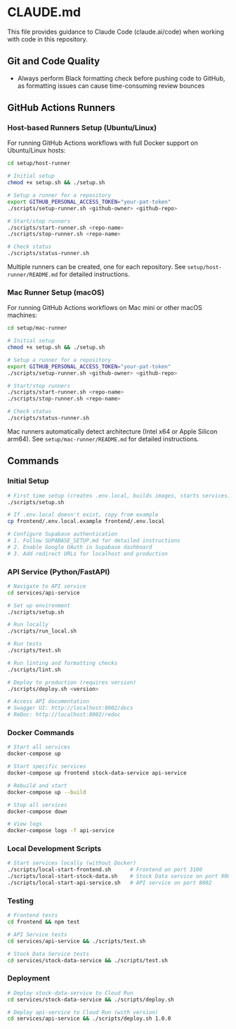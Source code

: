 # CLAUDE.md

This file provides guidance to Claude Code (claude.ai/code) when working with code in this repository.

## Git and Code Quality

- Always perform Black formatting check before pushing code to GitHub, as formatting issues can cause time-consuming review bounces

## GitHub Actions Runners

### Host-based Runners Setup (Ubuntu/Linux)
For running GitHub Actions workflows with full Docker support on Ubuntu/Linux hosts:

```bash
cd setup/host-runner

# Initial setup
chmod +x setup.sh && ./setup.sh

# Setup a runner for a repository
export GITHUB_PERSONAL_ACCESS_TOKEN="your-pat-token"
./scripts/setup-runner.sh <github-owner> <github-repo>

# Start/stop runners
./scripts/start-runner.sh <repo-name>
./scripts/stop-runner.sh <repo-name>

# Check status
./scripts/status-runner.sh
```

Multiple runners can be created, one for each repository. See `setup/host-runner/README.md` for detailed instructions.

### Mac Runner Setup (macOS)
For running GitHub Actions workflows on Mac mini or other macOS machines:

```bash
cd setup/mac-runner

# Initial setup
chmod +x setup.sh && ./setup.sh

# Setup a runner for a repository
export GITHUB_PERSONAL_ACCESS_TOKEN="your-pat-token"
./scripts/setup-runner.sh <github-owner> <github-repo>

# Start/stop runners
./scripts/start-runner.sh <repo-name>
./scripts/stop-runner.sh <repo-name>

# Check status
./scripts/status-runner.sh
```

Mac runners automatically detect architecture (Intel x64 or Apple Silicon arm64). See `setup/mac-runner/README.md` for detailed instructions.

## Commands

### Initial Setup
```bash
# First time setup (creates .env.local, builds images, starts services)
./scripts/setup.sh

# If .env.local doesn't exist, copy from example
cp frontend/.env.local.example frontend/.env.local

# Configure Supabase authentication
# 1. Follow SUPABASE_SETUP.md for detailed instructions
# 2. Enable Google OAuth in Supabase dashboard
# 3. Add redirect URLs for localhost and production
```

### API Service (Python/FastAPI)
```bash
# Navigate to API service
cd services/api-service

# Set up environment
./scripts/setup.sh

# Run locally
./scripts/run_local.sh

# Run tests
./scripts/test.sh

# Run linting and formatting checks
./scripts/lint.sh

# Deploy to production (requires version)
./scripts/deploy.sh <version>

# Access API documentation
# Swagger UI: http://localhost:8002/docs
# ReDoc: http://localhost:8002/redoc
```

### Docker Commands
```bash
# Start all services
docker-compose up

# Start specific services
docker-compose up frontend stock-data-service api-service

# Rebuild and start
docker-compose up --build

# Stop all services
docker-compose down

# View logs
docker-compose logs -f api-service
```

### Local Development Scripts
```bash
# Start services locally (without Docker)
./scripts/local-start-frontend.sh      # Frontend on port 3100
./scripts/local-start-stock-data.sh    # Stock Data service on port 9000
./scripts/local-start-api-service.sh   # API service on port 8002
```

### Testing
```bash
# Frontend tests
cd frontend && npm test

# API Service tests
cd services/api-service && ./scripts/test.sh

# Stock Data Service tests
cd services/stock-data-service && ./scripts/test.sh
```

### Deployment
```bash
# Deploy stock-data-service to Cloud Run
cd services/stock-data-service && ./scripts/deploy.sh

# Deploy api-service to Cloud Run (with version)
cd services/api-service && ./scripts/deploy.sh 1.0.0
```